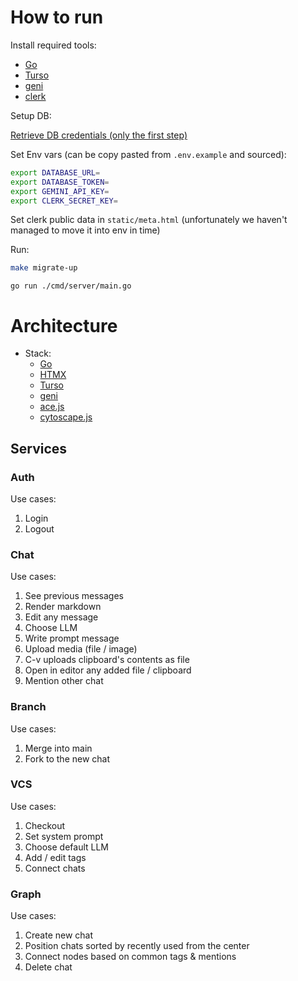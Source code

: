 # How to run

Install required tools:
- [Go](https://go.dev/doc/install)
- [Turso](https://docs.turso.tech/quickstart)
- [geni](https://github.com/emilpriver/geni?tab=readme-ov-file#installation)
- [clerk](https://clerk.com/)

Setup DB:

[Retrieve DB credentials (only the first step)](https://docs.turso.tech/sdk/go/quickstart)

Set Env vars (can be copy pasted from `.env.example` and sourced):
```bash
export DATABASE_URL=
export DATABASE_TOKEN=
export GEMINI_API_KEY=
export CLERK_SECRET_KEY=
```

Set clerk public data in `static/meta.html` (unfortunately we haven't managed to move it into env in time)

Run:

```bash
make migrate-up
```

```
go run ./cmd/server/main.go
```

# Architecture
- Stack:
    - [Go](https://go.dev/)
    - [HTMX](https://htmx.org/)
    - [Turso](https://turso.tech/)
    - [geni](https://github.com/emilpriver/geni)
    - [ace.js](https://ace.c9.io/)
    - [cytoscape.js](https://ivis-at-bilkent.github.io/cytoscape.js-fcose/demo/demo-compound.html)

## Services
### Auth

Use cases:

1. Login
2. Logout

### Chat

Use cases:

1. See previous messages
2. Render markdown
3. Edit any message
4. Choose LLM
5. Write prompt message
6. Upload media (file / image)
7. C-v uploads clipboard's contents as file
8. Open in editor any added file / clipboard
9. Mention other chat

### Branch

Use cases:

1. Merge into main
2. Fork to the new chat

### VCS

Use cases:

1. Checkout
2. Set system prompt
3. Choose default LLM
4. Add / edit tags
5. Connect chats

### Graph

Use cases:

1. Create new chat
2. Position chats sorted by recently used from the center
3. Connect nodes based on common tags & mentions
4. Delete chat
